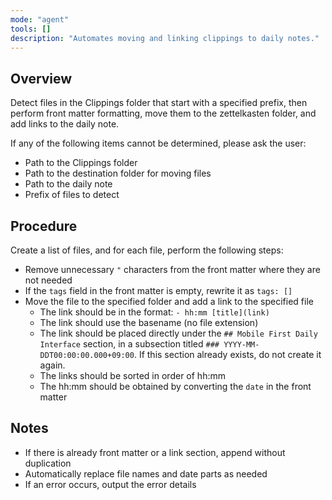 ```yaml
---
mode: "agent"
tools: []
description: "Automates moving and linking clippings to daily notes."
---
```


## Overview

Detect files in the Clippings folder that start with a specified prefix, then perform front matter formatting, move them to the zettelkasten folder, and add links to the daily note.

If any of the following items cannot be determined, please ask the user:

- Path to the Clippings folder
- Path to the destination folder for moving files
- Path to the daily note
- Prefix of files to detect

## Procedure

Create a list of files, and for each file, perform the following steps:

- Remove unnecessary `"` characters from the front matter where they are not needed
- If the `tags` field in the front matter is empty, rewrite it as `tags: []`
- Move the file to the specified folder and add a link to the specified file
  - The link should be in the format: `- hh:mm [title](link)`
  - The link should use the basename (no file extension)
  - The link should be placed directly under the `## Mobile First Daily Interface` section, in a subsection titled `### YYYY-MM-DDT00:00:00.000+09:00`. If this section already exists, do not create it again.
  - The links should be sorted in order of hh:mm
  - The hh:mm should be obtained by converting the `date` in the front matter

## Notes

- If there is already front matter or a link section, append without duplication
- Automatically replace file names and date parts as needed
- If an error occurs, output the error details
